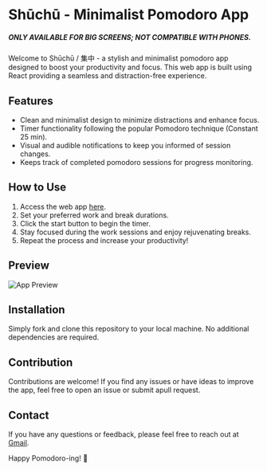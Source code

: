 # Shūchū - Minimalist Pomodoro App 

<h5>ONLY AVAILABLE FOR BIG SCREENS; NOT COMPATIBLE WITH PHONES.</h5>
Welcome to Shūchū / 集中 - a stylish and minimalist pomodoro app designed to boost your productivity and focus. This web app is built using React providing a seamless and distraction-free experience.

## Features

- Clean and minimalist design to minimize distractions and enhance focus.
- Timer functionality following the popular Pomodoro technique (Constant 25 min).
- Visual and audible notifications to keep you informed of session changes.
- Keeps track of completed pomodoro sessions for progress monitoring.

## How to Use

1. Access the web app [here](https://shuchu.vercel.app).
2. Set your preferred work and break durations.
3. Click the start button to begin the timer.
4. Stay focused during the work sessions and enjoy rejuvenating breaks.
5. Repeat the process and increase your productivity!

## Preview

![App Preview](https://github.com/MarouaneBouf/Shuchu/assets/104838272/c3ec64f0-d91c-48ab-a190-a67817db015c)

## Installation

Simply fork and clone this repository to your local machine. No additional dependencies are required.

## Contribution

Contributions are welcome! If you find any issues or have ideas to improve the app, feel free to open an issue or submit apull request.

## Contact

If you have any questions or feedback, please feel free to reach out at [Gmail](mailto:boufaroujmarouan@gmail.com).

Happy Pomodoro-ing! 🍅

